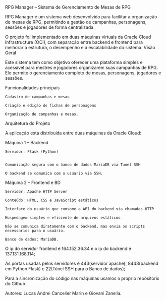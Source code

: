 RPG Manager – Sistema de Gerenciamento de Mesas de RPG

RPG Manager é um sistema web desenvolvido para facilitar a organização de mesas de RPG, permitindo a gestão de campanhas, personagens, sessões e jogadores de forma centralizada.

O projeto foi implementado em duas máquinas virtuais da Oracle Cloud Infrastructure (OCI), com separação entre backend e frontend para melhorar a estrutura, o desempenho e a escalabilidade do sistema.
Visão Geral

Este sistema tem como objetivo oferecer uma plataforma simples e acessível para mestres e jogadores organizarem suas campanhas de RPG. Ele permite o gerenciamento completo de mesas, personagens, jogadores e sessões.

Funcionalidades principais

    Cadastro de campanhas e mesas

    Criação e edição de fichas de personagens

    Organização de campanhas e mesas.

Arquitetura do Projeto

A aplicação está distribuída entre duas máquinas da Oracle Cloud:

Máquina 1 – Backend

    Servidor: Flask (Python)


    Comunicação segura com o banco de dados MariaDB via Tunel SSH

    O backend se comunica com o usúario via SSH.

Máquina 2 – Frontend e BD

    Servidor: Apache HTTP Server

    Conteúdo: HTML, CSS e JavaScript estáticos

    Interface do usuário que consome a API do backend via chamadas HTTP

    Hospedagem simples e eficiente de arquivos estáticos

    Não se comunica diratamente com o backend, mas envia os scripts necessarios para o usuário.

    Banco de dados: MariaDB.

O ip do servidor frontend é 164.152.36.34 e o ip do backend é 137.131.168.114;

As portas usadas pelos servidores é 443(servidor apache), 8443(backend em Python Flask) e 22(Túnel SSH para o Banco de dados);

Para a sincronização do código nas máquinas usamos o proprio repósitorio do Github.

Autores: Lucas Andrei Cancelier Marin e Giovani Zanella.